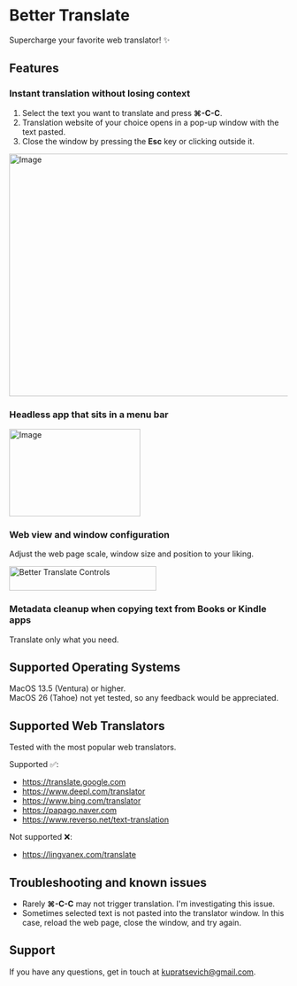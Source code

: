 # Better Translate

Supercharge your favorite web translator! :sparkles:

## Features

### Instant translation without losing context

1. Select the text you want to translate and press **⌘-C-C**.
2. Translation website of your choice opens in a pop-up window with the text pasted.
3. Close the window by pressing the **Esc** key or clicking outside it.  

<img width="720" height="438" alt="Image" src="https://github.com/user-attachments/assets/50c74325-cc89-4293-9d9e-798f8f15c74f" />

### Headless app that sits in a menu bar

<img width="237" height="158" alt="Image" src="https://github.com/user-attachments/assets/2d65a34c-6cd1-4090-989e-863db19bb6a4" />

### Web view and window configuration

Adjust the web page scale, window size and position to your liking.  


<img width="266" height="44" alt="Better Translate Controls" src="https://github.com/user-attachments/assets/eba66f4f-2369-4f45-9fe6-63cf3a7f0b7d" />

### Metadata cleanup when copying text from Books or Kindle apps

Translate only what you need.

## Supported Operating Systems

MacOS 13.5 (Ventura) or higher.  
MacOS 26 (Tahoe) not yet tested, so any feedback would be appreciated.

## Supported Web Translators

Tested with the most popular web translators.

Supported :white_check_mark::
- https://translate.google.com
- https://www.deepl.com/translator
- https://www.bing.com/translator
- https://papago.naver.com
- https://www.reverso.net/text-translation

Not supported :x::
- https://lingvanex.com/translate

## Troubleshooting and known issues

- Rarely **⌘-C-C** may not trigger translation. I'm investigating this issue.
- Sometimes selected text is not pasted into the translator window. In this case, reload the web page, close the window, and try again.

## Support

If you have any questions, get in touch at kupratsevich@gmail.com.
